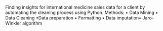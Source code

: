 Finding insights for international medicine sales data for a client by automating the cleaning process using Python.
Methods:  • Data Mining • Data Cleaning •Data preparation • Formatting • Data imputation• Jaro-Winkler algorithm
